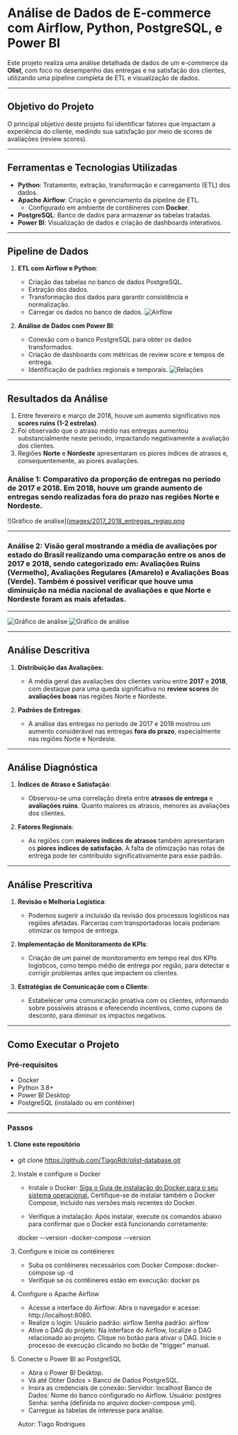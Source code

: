 # Análise de Dados de E-commerce com Airflow, Python, PostgreSQL, e Power BI

Este projeto realiza uma análise detalhada de dados de um e-commerce da **Olist**, com foco no desempenho das entregas e na satisfação dos clientes, utilizando uma pipeline completa de ETL e visualização de dados.

---

## Objetivo do Projeto

O principal objetivo deste projeto foi identificar fatores que impactam a experiência do cliente, medindo sua satisfação por meio de scores de avaliações (review scores).

---

## Ferramentas e Tecnologias Utilizadas

- **Python**: Tratamento, extração, transformação e carregamento (ETL) dos dados.  
- **Apache Airflow**: Criação e gerenciamento da pipeline de ETL.
  - Configurado em ambiente de contêineres com **Docker**.
- **PostgreSQL**: Banco de dados para armazenar as tabelas tratadas.
- **Power BI**: Visualização de dados e criação de dashboards interativos.

---

## Pipeline de Dados

1. **ETL com Airflow e Python**:
   - Criação das tabelas no banco de dados PostgreSQL.
   - Extração dos dados.
   - Transformação dos dados para garantir consistência e normalização.
   - Carregar os dados no banco de dados.
![Airflow](images/airflow.png)

2. **Análise de Dados com Power BI**:
   - Conexão com o banco PostgreSQL para obter os dados transformados.
   - Criação de dashboards com métricas de review score e tempos de entrega.
   - Identificação de padrões regionais e temporais.
![Relações](images/relacoes.png)

---

## Resultados da Análise

1. Entre fevereiro e março de 2018, houve um aumento significativo nos **scores ruins (1-2 estrelas)**.
2. Foi observado que o atraso médio nas entregas aumentou substancialmente neste período, impactando negativamente a avaliação dos clientes.
3. Regiões **Norte** e **Nordeste** apresentaram os piores índices de atrasos e, consequentemente, as piores avaliações.

### Análise 1: Comparativo da proporção de entregas no período de 2017 e 2018. Em 2018, houve um grande aumento de entregas sendo realizadas fora do prazo nas regiões Norte e Nordeste.

![Gráfico de análise]([images/2017_2018_entregas_regiao.png](https://github.com/TiagoRdr/olist-database/blob/main/images/2017_2018_entregas_regiao.png])

---

### Análise 2: Visão geral mostrando a média de avaliações por estado do Brasil realizando uma comparação entre os anos de 2017 e 2018, sendo categorizado em: Avaliações Ruins (Vermelho), Avaliações Regulares (Amarelo) e Avaliações Boas (Verde). Também é possivel verificar que houve uma diminuição na média nacional de avaliações e que Norte e Nordeste foram as mais afetadas.

---

![Gráfico de análise](images/2017_geral.png) ![Gráfico de análise](images/2018_geral.png)

---

## Análise Descritiva

1. **Distribuição das Avaliações**:
   - A média geral das avaliações dos clientes variou entre **2017** e **2018**, com destaque para uma queda significativa no **review scores** de **avaliações boas** nas regiões Norte e Nordeste.
   
2. **Padrões de Entregas**:
   - A análise das entregas no período de 2017 e 2018 mostrou um aumento considerável nas entregas **fora do prazo**, especialmente nas regiões Norte e Nordeste.

---

## Análise Diagnóstica

1. **Índices de Atraso e Satisfação**:
   - Observou-se uma correlação direta entre **atrasos de entrega** e **avaliações ruins**. Quanto maiores os atrasos, menores as avaliações dos clientes.

2. **Fatores Regionais**:
   - As regiões com **maiores índices de atrasos** também apresentaram os **piores índices de satisfação**. A falta de otimização nas rotas de entrega pode ter contribuído significativamente para esse padrão.

---

## Análise Prescritiva

1. **Revisão e Melhoria Logística**:
   - Podemos sugerir a incluisão da revisão dos processos logísticos nas regiões afetadas. Parcerias com transportadoras locais poderiam otimizar os tempos de entrega.
   
2. **Implementação de Monitoramento de KPIs**:
   - Criação de um painel de monitoramento em tempo real dos KPIs logísticos, como tempo médio de entrega por região, para detectar e corrigir problemas antes que impactem os clientes.

3. **Estratégias de Comunicação com o Cliente**:
   - Estabelecer uma comunicação proativa com os clientes, informando sobre possíveis atrasos e oferecendo incentivos, como cupons de desconto, para diminuir os impactos negativos.

---

## Como Executar o Projeto

### Pré-requisitos
- Docker
- Python 3.8+
- Power BI Desktop
- PostgreSQL (instalado ou em contêiner)

---

### Passos

#### 1. Clone este repositório
   - git clone https://github.com/TiagoRdr/olist-database.git

2. Instale e configure o Docker
    - Instale o Docker:
        [Siga o Guia de instalação do Docker para o seu sistema operacional.](https://www.docker.com/products/docker-desktop/)
        Certifique-se de instalar também o Docker Compose, incluído nas versões mais recentes do Docker.

    - Verifique a instalação: Após instalar, execute os comandos abaixo para confirmar que o Docker está funcionando corretamente:

    docker --version
    -docker-compose --version

3. Configure e inicie os contêineres
    - Suba os contêineres necessários com Docker Compose: docker-compose up -d
    - Verifique se os contêineres estão em execução: docker ps

4. Configure o Apache Airflow
    - Acesse a interface do Airflow:
        Abra o navegador e acesse: http://localhost:8080.
    - Realize o login:
        Usuário padrão: airflow
        Senha padrão: airflow
    - Ative o DAG do projeto:
        Na interface do Airflow, localize o DAG relacionado ao projeto.
        Clique no botão para ativar o DAG.
        Inicie o processo de execução clicando no botão de "trigger" manual.

5. Conecte o Power BI ao PostgreSQL
    - Abra o Power BI Desktop.
    - Vá até Obter Dados > Banco de Dados PostgreSQL.
    - Insira as credenciais de conexão:
        Servidor: localhost
        Banco de Dados: Nome do banco configurado no Airflow.
        Usuário: postgres
        Senha: senha (definida no arquivo docker-compose.yml).
    - Carregue as tabelas de interesse para análise.

   Autor: Tiago Rodrigues
